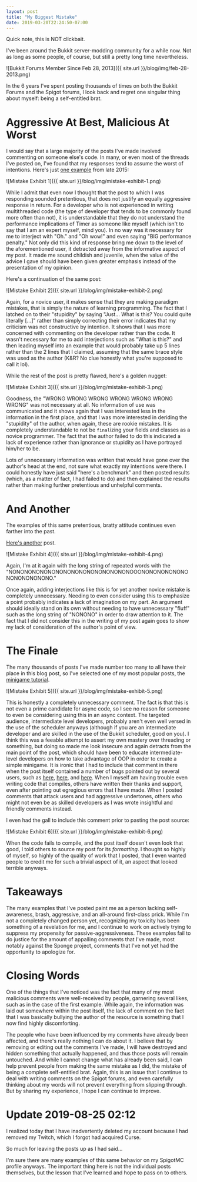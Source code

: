 ```yaml
---
layout: post
title: "My Biggest Mistake"
date: 2019-03-20T22:24:50-07:00
---
```


Quick note, this is NOT clickbait.

I've been around the Bukkit server-modding community for a
while now. Not as long as some people, of course, but still
a pretty long time nevertheless.

![Bukkit Forums Member Since Feb 28, 2013]({{ site.url }}/blog/img/feb-28-2013.png)

In the 6 years I've spent posting thousands of times on
both the Bukkit Forums and the Spigot forums, I look back
and regret one singular thing about myself: being a
self-entitled brat.

# Aggressive At Best, Malicious At Worst

I would say that a large majority of the posts I've made
involved commenting on someone else's code. In many, or
even most of the threads I've posted on, I've found that
my responses tend to assume the worst of intentions.
Here's just [one example](https://bukkit.org/threads/exonrunnable-a-new-runnable.390040/#post-3251252) from late 2015:

![Mistake Exhibit 1]({{ site.url }}/blog/img/mistake-exhibit-1.png)

While I admit that even now I thought that the post to
which I was responding sounded pretentious, that does not
justify an equally aggressive response in return. For a
developer who is not experienced in writing multithreaded
code (the type of developer that tends to be commonly
found more often than not), it is understandable that they
do not understand the performance implications of Timer
as someone like myself (which isn't to say that I am an
expert myself, mind you). In no way was it necessary for me
to interject with "Oh."  and "Oh wow!" and even saying
"BIG performance penalty." Not only did this kind of
response bring me down to the level of the aforementioned
user, it detracted away from the informative aspect of my
post. It made me sound childish and juvenile, when the
value of the advice I gave should have been given greater
emphasis instead of the presentation of my opinion.

Here's a continuation of the same post:

![Mistake Exhibit 2]({{ site.url }}/blog/img/mistake-exhibit-2.png)

Again, for a novice user, it makes sense that they are
making paradigm mistakes, that is simply the nature of
learning programming. The fact that I latched on to their
"stupidity" by saying "Just... What is this? You could quite literally [...]"
rather than simply correcting their error indicates that
my criticism was not constructive by intention. It shows
that I was more concerned with commenting on the developer
rather than the code. It wasn't necessary for me to
add interjections such as "What is this?" and then
leading myself into an example that would probably take up
5 lines rather than the 2 lines that I claimed, assuming
that the same brace style was used as the author (K&R? No
clue honestly what you're supposed to call it lol).

While the rest of the post is pretty flawed, here's a
golden nugget:

![Mistake Exhibit 3]({{ site.url }}/blog/img/mistake-exhibit-3.png)

Goodness, the "WRONG WRONG WRONG WRONG WRONG WRONG WRONG"
was not necessary at all. No information of use was
communicated and it shows again that I was interested less
in the information in the first place, and that I was more
interested in deriding the "stupidity" of the author, when
again, these are rookie mistakes. It is completely
understandable to not be `final`izing your fields and
classes as a novice programmer. The fact that the author
failed to do this indicated a lack of experience rather than
ignorance or stupidity as I have portrayed him/her to be.

Lots of unnecessary information was written that would have
gone over the author's head at the end, not sure what
exactly my intentions were there. I could honestly have
just said "here's a benchmark" and then posted results
(which, as a matter of fact, I had failed to do) and then 
explained the results rather than making further pretentious
and unhelpful comments.

# And Another

The examples of this same pretentious, bratty attitude
continues even farther into the past.

[Here's another](https://bukkit.org/threads/moving-packetplayoutparticles-with-entities.373750/#post-3172379) post.

![Mistake Exhibit 4]({{ site.url }}/blog/img/mistake-exhibit-4.png)

Again, I'm at it again with the long string of repeated
words with the "NONONONONONONONONONONONONONONONOOONONONONONONONONONONONONO."

Once again, adding interjections like this is for yet
another novice mistake is completely unnecessary. Needing
to even consider using this to emphasize a point probably
indicates a lack of imagination on my part. An argument
should ideally stand on its own without needing to have
unnecessary "fluff" such as the long string of "NONONO"
in order to draw attention to it. The fact that I did not
consider this in the writing of my post again goes to
show my lack of consideration of the author's point of
view.

# The Finale

The many thousands of posts I've made number too many to
all have their place in this blog post, so I've selected
one of my most popular posts, the [minigame tutorial](https://bukkit.org/threads/make-a-minigame-plugin.168164/).

![Mistake Exhibit 5]({{ site.url }}/blog/img/mistake-exhibit-5.png)

This is honestly a completely unnecessary comment. The
fact is that this is not even a prime candidate for async
code, so I see no reason for someone to even be considering
using this in an async context. The targeted audience,
intermediate level developers, probably aren't even well
versed in the use of the scheduler anyways (although if
you are an intermediate developer and are skilled in the
use of the Bukkit scheduler, good on you). I think this was
a feeable attempt to assert my own mastery over threading
or something, but doing so made me look insecure and again
detracts from the main point of the post, which should
have been to educate intermediate-level developers on how
to take advantage of OOP in order to create a simple
minigame. It is ironic that I had to include that comment
in there when the post itself contained a number of bugs
pointed out by several users, such as [here](https://bukkit.org/threads/make-a-minigame-plugin.168164/#post-1814525),
[here](https://bukkit.org/threads/make-a-minigame-plugin.168164/page-2#post-1822616),
and [here](https://bukkit.org/threads/make-a-minigame-plugin.168164/page-2#post-1822730).
When I myself am having trouble even writing code that
compiles, others have written their thanks and support,
even after pointing out egregious errors that I have made.
When I posted comments that attack users and had aggressive
undertones, others who might not even be as skilled
developers as I was wrote insightful and friendly comments
instead.

I even had the gall to include this comment prior to
pasting the post source:

![Mistake Exhibit 6]({{ site.url }}/blog/img/mistake-exhibit-6.png)

When the code fails to compile, and the post itself doesn't
even look that good, I told others to source my post for
its *formatting*. I thought so highly of myself, so highly
of the quality of work that I posted, that I even wanted
people to credit me for such a trivial aspect of it, an
aspect that looked terrible anyways. 

# Takeaways

The many examples that I've posted paint me as a person
lacking self-awareness, brash, aggressive, and an
all-around first-class prick. While I'm not a completely
changed person yet, recognizing my toxicity has been
something of a revelation for me, and I continue to work
on actively trying to suppress my propensity for
passive-aggressiveness. These examples fail to do justice
for the amount of appalling comments that I've made, most
notably against the Sponge project, comments that I've not
yet had the opportunity to apologize for.

# Closing Words

One of the things that I've noticed was the fact that many
of my most malicious comments were well-received by people,
garnering several likes, such as in the case of the first
example. While again, the information was laid out
somewhere within the post itself, the lack of comment on
the fact that I was basically bullying the author of the
resource is something that I now find highly discomforting.

The people who have been influenced by my comments have
already been affected, and there's really nothing I can do
about it. I believe that by removing or editing out the
comments I've made, I will have destroyed and hidden 
something that actually happened, and thus those posts will
remain untouched. And while I cannot change what has
already been said, I can help prevent people from making
the same mistake as I did, the mistake of being a complete
self-entitled brat. Again, this is an issue that I continue
to deal with writing comments on the Spigot forums, and
even carefully thinking about my words will not prevent
everything from slipping through. But by sharing my
experience, I hope I can continue to improve.

# Update 2019-08-25 02:12

I realized today that I have inadvertently deleted my
account because I had removed my Twitch, which I forgot
had acquired Curse.

So much for leaving the posts up as I had said...

I'm sure there are many examples of this same behavior
on my SpigotMC profile anyways. The important thing here is
not the individual posts themselves, but the lesson that
I've learned and hope to pass on to others.

